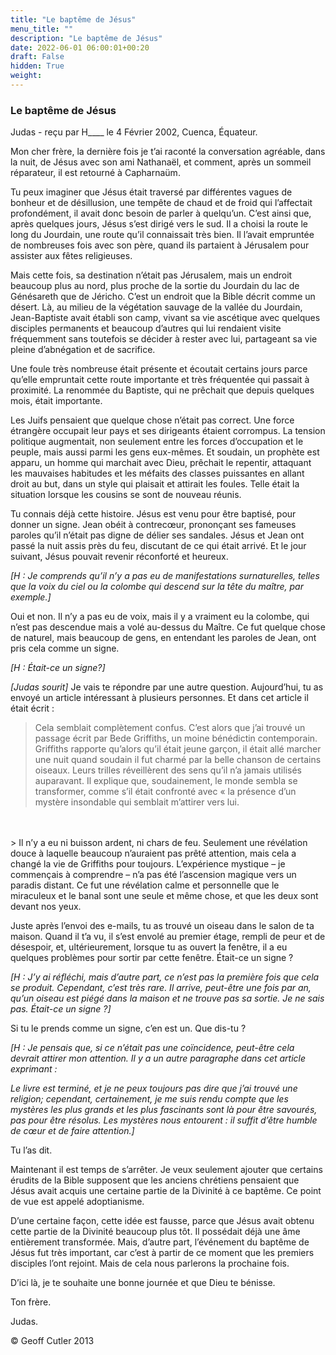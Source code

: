 ```yaml
---
title: "Le baptême de Jésus"
menu_title: ""
description: "Le baptême de Jésus"
date: 2022-06-01 06:00:01+00:20
draft: False
hidden: True
weight:
---
```

### Le baptême de Jésus

Judas - reçu par H____ le 4 Février 2002, Cuenca, Équateur.

Mon cher frère, la dernière fois je t’ai raconté la conversation agréable, dans la nuit, de Jésus avec son ami Nathanaël, et comment, après un sommeil réparateur, il est retourné à Capharnaüm.

Tu  peux imaginer que Jésus était traversé par différentes vagues de bonheur et de désillusion, une tempête de chaud et de froid qui l’affectait profondément, il avait donc besoin de parler à quelqu’un. C’est ainsi que, après quelques jours, Jésus s’est dirigé vers le sud. Il a choisi la route le long du Jourdain, une route qu’il connaissait très bien. Il l’avait empruntée de nombreuses fois avec son père, quand ils partaient à Jérusalem pour assister aux fêtes religieuses.

Mais cette fois, sa destination n’était pas Jérusalem, mais un endroit beaucoup plus au nord, plus proche de la sortie du Jourdain du lac de Génésareth que de Jéricho. C’est un endroit que la Bible décrit comme un désert. Là, au milieu de la végétation sauvage de la vallée du Jourdain, Jean-Baptiste avait établi son camp, vivant sa vie ascétique avec quelques disciples permanents et beaucoup d’autres qui lui rendaient visite fréquemment sans toutefois se décider à rester avec lui, partageant sa vie pleine d’abnégation et de sacrifice.

Une foule très nombreuse était présente et écoutait certains jours parce qu’elle empruntait cette route importante et très fréquentée qui passait à proximité. La renommée du Baptiste, qui ne prêchait que depuis quelques mois, était importante.

Les Juifs pensaient que quelque chose n’était pas correct. Une force étrangère occupait leur pays et ses dirigeants étaient corrompus. La tension politique augmentait, non seulement entre les forces d’occupation et le peuple, mais aussi parmi les gens eux-mêmes. Et soudain, un prophète est apparu, un homme qui marchait avec Dieu, prêchait le repentir, attaquant les mauvaises habitudes et les méfaits des classes puissantes en allant droit au but, dans un style qui plaisait et attirait les foules. Telle était la situation lorsque les cousins se sont de  nouveau réunis.

Tu connais déjà cette histoire. Jésus est venu pour être baptisé, pour donner un signe. Jean obéit à contrecœur, prononçant ses fameuses paroles qu’il n’était pas digne de délier ses sandales. Jésus et Jean ont passé la nuit assis près du feu, discutant de ce qui  était arrivé. Et le jour suivant, Jésus pouvait revenir réconforté et heureux.

*[H : Je comprends qu’il n’y a pas eu de manifestations surnaturelles, telles que la voix du ciel ou la colombe qui descend sur la tête du maître, par exemple.]*

Oui et non. Il n’y a pas eu de voix, mais il y a vraiment eu la colombe, qui n’est pas descendue mais a volé au-dessus du Maître. Ce fut quelque chose de naturel, mais beaucoup de gens, en entendant les paroles de Jean, ont pris cela comme un signe.

*[H : Était-ce un signe?]*

*[Judas sourit]* Je vais te répondre par une autre question. Aujourd’hui, tu as envoyé un article intéressant à plusieurs personnes. Et dans cet article il était écrit :

> Cela semblait complètement confus. C’est alors que j’ai trouvé un passage écrit par Bede Griffiths, un moine bénédictin contemporain. Griffiths rapporte qu’alors qu’il était jeune garçon, il était allé marcher une nuit quand soudain il fut charmé par la belle chanson de certains oiseaux. Leurs trilles réveillèrent des sens qu’il n’a jamais utilisés auparavant. Il explique que, soudainement, le monde sembla se transformer, comme s’il était confronté avec « la présence d’un mystère insondable qui semblait m’attirer vers lui.
<br>
<br>
> Il n’y a eu ni buisson ardent, ni chars de feu. Seulement une révélation douce à laquelle beaucoup n’auraient pas prêté attention, mais cela a changé la vie de Griffiths pour toujours. L’expérience mystique – je commençais à comprendre – n’a pas été l’ascension magique vers un paradis distant. Ce fut une révélation calme et personnelle que le miraculeux et le banal sont une seule et même chose, et que les deux sont devant nos yeux.

Juste après l’envoi des e-mails, tu as trouvé un oiseau dans le salon de ta maison. Quand il t’a vu, il s’est envolé au premier étage, rempli de peur et de désespoir, et, ultérieurement, lorsque tu as ouvert la fenêtre, il a eu quelques problèmes pour sortir par cette fenêtre. Était-ce un signe ?

*[H : J’y ai réfléchi, mais d’autre part, ce n’est pas la première fois que cela se produit. Cependant, c’est très rare. Il arrive, peut-être une fois par an, qu’un oiseau est piégé dans la maison et ne trouve pas sa sortie. Je ne sais pas. Était-ce un signe ?]*

Si tu le prends comme un signe, c’en est un. Que dis-tu ?

*[H : Je pensais que, si ce n’était pas une coïncidence, peut-être cela devrait attirer mon attention. Il y a un autre paragraphe dans cet article exprimant :*

*Le livre est terminé, et je ne peux toujours pas dire que j’ai trouvé une religion; cependant, certainement, je me suis rendu compte que les mystères les plus grands et les plus fascinants sont là pour être savourés, pas pour être résolus. Les mystères nous entourent : il suffit d’être humble de cœur et de faire attention.]*

Tu l’as dit.

Maintenant il est temps de s’arrêter. Je veux seulement ajouter que certains érudits de la Bible supposent que les anciens chrétiens pensaient que Jésus avait acquis une certaine partie de la Divinité à ce baptême. Ce point de vue est appelé adoptianisme.

D’une certaine façon, cette idée est fausse, parce que Jésus avait obtenu cette partie de la Divinité beaucoup plus tôt. Il possédait déjà une âme entièrement transformée. Mais, d’autre part, l’événement du baptême de Jésus fut très important, car c’est à partir de ce moment que les premiers disciples l’ont rejoint. Mais de cela nous parlerons la prochaine fois.

D’ici là, je te souhaite une bonne journée et que Dieu te bénisse.

Ton frère.

Judas.

© Geoff Cutler 2013